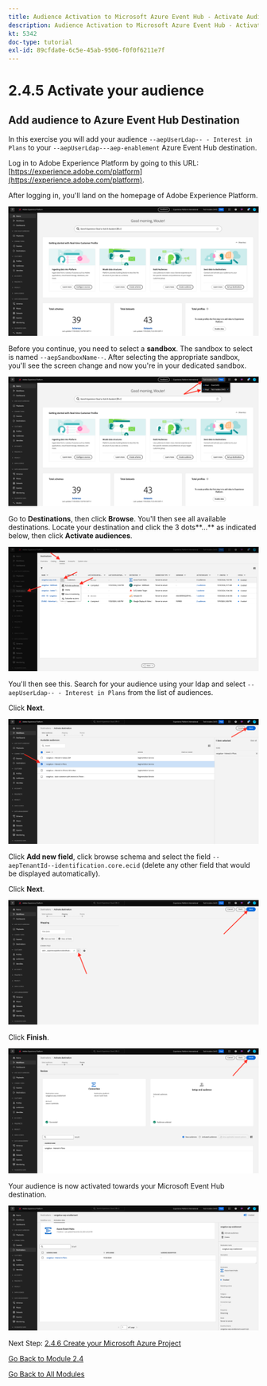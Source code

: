 ```yaml
---
title: Audience Activation to Microsoft Azure Event Hub - Activate Audience
description: Audience Activation to Microsoft Azure Event Hub - Activate Audience
kt: 5342
doc-type: tutorial
exl-id: 89cfda0e-6c5e-45ab-9506-f0f0f6211e7f
---
```

# 2.4.5 Activate your audience

## Add audience to Azure Event Hub Destination

In this exercise you will add your audience `--aepUserLdap-- - Interest in Plans` to your `--aepUserLdap---aep-enablement` Azure Event Hub destination.

Log in to Adobe Experience Platform by going to this URL: [https://experience.adobe.com/platform](https://experience.adobe.com/platform).

After logging in, you'll land on the homepage of Adobe Experience Platform.

![Data Ingestion](./../../../modules/datacollection/module1.2/images/home.png)

Before you continue, you need to select a **sandbox**. The sandbox to select is named ``--aepSandboxName--``. After selecting the appropriate sandbox, you'll see the screen change and now you're in your dedicated sandbox.

![Data Ingestion](./../../../modules/datacollection/module1.2/images/sb1.png)

Go to **Destinations**, then click **Browse**. You'll then see all available destinations. Locate your destination and click the 3 dots**...** as indicated below, then click **Activate audiences**.

![5-01-select-destination.png](./images/501selectdestination.png)

You'll then see this. Search for your audience using your ldap and select `--aepUserLdap-- - Interest in Plans` from the list of audiences.

Click **Next**.

![5-04-select-segment.png](./images/504selectsegment.png)

Click **Add new field**, click browse schema and select the field `--aepTenantId--identification.core.ecid` (delete any other field that would be displayed automatically).

Click **Next**.

![5-05-select-attributes.png](./images/505selectattributes.png)

Click **Finish**.

![5-06-destination-finish.png](./images/506destinationfinish.png)

Your audience is now activated towards your Microsoft Event Hub destination.

![5-07-destination-segment-added.png](./images/507destinationsegmentadded.png)

Next Step: [2.4.6 Create your Microsoft Azure Project](./ex6.md)

[Go Back to Module 2.4](./segment-activation-microsoft-azure-eventhub.md)

[Go Back to All Modules](./../../../overview.md)
